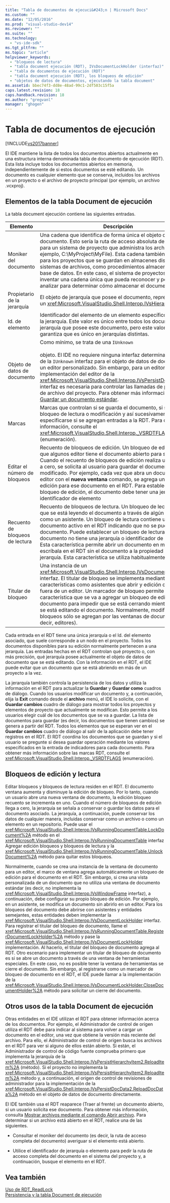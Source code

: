 ```yaml
---
title: "Tabla de documentos de ejecuci&#243;n | Microsoft Docs"
ms.custom: ""
ms.date: "12/05/2016"
ms.prod: "visual-studio-dev14"
ms.reviewer: ""
ms.suite: ""
ms.technology: 
  - "vs-ide-sdk"
ms.tgt_pltfrm: ""
ms.topic: "article"
helpviewer_keywords: 
  - "bloqueos de lectura"
  - "tabla document ejecución (RDT), IVsDocumentLockHolder (interfaz)"
  - "tabla de documentos de ejecución (RDT)"
  - "tabla document ejecución (RDT), los bloqueos de edición"
  - "objetos de datos de documentos, ejecutando la tabla document"
ms.assetid: bbec74f3-dd8e-48ad-99c1-2df503c15f5a
caps.latest.revision: 18
caps.handback.revision: 18
ms.author: "gregvanl"
manager: "ghogen"
---
```

# Tabla de documentos de ejecuci&#243;n
[!INCLUDE[vs2017banner](../../code-quality/includes/vs2017banner.md)]

El IDE mantiene la lista de todos los documentos abiertos actualmente en una estructura interna denominada tabla de documento de ejecución \(RDT\). Esta lista incluye todos los documentos abiertos en memoria, independientemente de si estos documentos se esté editando. Un documento es cualquier elemento que se conserva, incluidos los archivos en un proyecto o el archivo de proyecto principal \(por ejemplo, un archivo .vcxproj\).  
  
## Elementos de la tabla Document de ejecución  
 La tabla document ejecución contiene las siguientes entradas.  
  
|Elemento|Descripción|  
|--------------|-----------------|  
|Moniker del documento|Una cadena que identifica de forma única el objeto de datos del documento. Esto sería la ruta de acceso absoluta del archivo para un sistema de proyecto que administra los archivos \(por ejemplo, C:\\MyProject\\MyFile\). Esta cadena también se utiliza para los proyectos que se guardan en almacenes distintos sistemas de archivos, como procedimientos almacenados en una base de datos. En este caso, el sistema de proyectos puede inventar una cadena única que pueda reconocer y posiblemente analizar para determinar cómo almacenar el documento.|  
|Propietario de la jerarquía|El objeto de jerarquía que posee el documento, representado por un <xref:Microsoft.VisualStudio.Shell.Interop.IVsHierarchy> interfaz.|  
|Id. de elemento|Identificador del elemento de un elemento específico dentro de la jerarquía. Este valor es único entre todos los documentos de la jerarquía que posee este documento, pero este valor no se garantiza que es único en jerarquías distintas.|  
|Objeto de datos de documento|Como mínimo, se trata de una `IUnknown`<br /><br /> objeto. El IDE no requiere ninguna interfaz determinada más allá de la `IUnknown` interfaz para el objeto de datos de documentos de un editor personalizado. Sin embargo, para un editor estándar, implementación del editor de la <xref:Microsoft.VisualStudio.Shell.Interop.IVsPersistDocData2> interfaz es necesaria para controlar las llamadas de persistencia de archivo del proyecto. Para obtener más información, consulta [Guardar un documento estándar](../../extensibility/internals/saving-a-standard-document.md).|  
|Marcas|Marcas que controlan si se guarda el documento, si se aplica un bloqueo de lectura o modificación y así sucesivamente, pueden especificarse si se agregan entradas a la RDT. Para obtener más información, consulte el <xref:Microsoft.VisualStudio.Shell.Interop._VSRDTFLAGS> \(enumeración\).|  
|Editar el número de bloqueos|Recuento de bloqueos de edición. Un bloqueo de edición indica que algunos editor tiene el documento abierto para su edición. Cuando el recuento de bloqueos de edición realiza una transición a cero, se solicita al usuario para guardar el documento, si se ha modificado. Por ejemplo, cada vez que abra un documento en un editor con el **nueva ventana** comando, se agrega un bloqueo de edición para ese documento en el RDT. Para establecer un bloqueo de edición, el documento debe tener una jerarquía o identificador de elemento|  
|Recuento de bloqueos de lectura|Recuento de bloqueos de lectura. Un bloqueo de lectura indica que se está leyendo el documento a través de algún mecanismo como un asistente. Un bloqueo de lectura contiene un documento activo en el RDT indicando que no se puede editar el documento. Puede establecer un bloqueo de lectura incluso si el documento no tiene una jerarquía o identificador de elemento Esta característica permite abrir un documento en memoria y escríbala en el RDT sin el documento a la propiedad de cualquier jerarquía. Esta característica se utiliza habitualmente.|  
|Titular de bloqueo|Una instancia de un <xref:Microsoft.VisualStudio.Shell.Interop.IVsDocumentLockHolder> interfaz. El titular de bloqueo se implementa mediante características como asistentes que abrir y edición documentos fuera de un editor. Un marcador de bloqueo permite que la característica que se va a agregar un bloqueo de edición al documento para impedir que se está cerrando mientras todavía se está editando el documento. Normalmente, modificar los bloqueos sólo se agregan por las ventanas de documento \(es decir, editores\).|  
  
 Cada entrada en el RDT tiene una única jerarquía o el Id. del elemento asociado, que suele corresponde a un nodo en el proyecto. Todos los documentos disponibles para su edición normalmente pertenecen a una jerarquía. Las entradas hechas en el RDT controlan qué proyecto o, con más precisión, qué jerarquía posee actualmente el objeto de datos de documento que se está editando. Con la información en el RDT, el IDE puede evitar que un documento que se está abriendo en más de un proyecto a la vez.  
  
 La jerarquía también controla la persistencia de los datos y utiliza la información en el RDT para actualizar la **Guardar** y **Guardar como** cuadros de diálogo. Cuando los usuarios modificar un documento y, a continuación, elija la **Exit** comando desde el **archivo** menú, el IDE lo solicite, con el **Guardar cambios** cuadro de diálogo para mostrar todos los proyectos y elementos de proyecto que actualmente se modifican. Esto permite a los usuarios elegir cuál de los documentos que se va a guardar. La lista de documentos para guardar \(es decir, los documentos que tienen cambios\) se genera a partir del RDT. Todos los elementos que se esperan ver en el **Guardar cambios** cuadro de diálogo al salir de la aplicación debe tener registros en el RDT. El RDT coordina los documentos que se guardan y si el usuario se pregunte si desea guardar operación mediante los valores especificados en la entrada de indicadores para cada documento. Para obtener más información sobre las marcas RDT, consulte el <xref:Microsoft.VisualStudio.Shell.Interop._VSRDTFLAGS> \(enumeración\).  
  
## Bloqueos de edición y lectura  
 Editar bloqueos y bloqueos de lectura residen en el RDT. El documento ventana aumenta y disminuye la edición de bloqueo. Por lo tanto, cuando un usuario abre una nueva ventana de documento, la edición bloqueo recuento se incrementa en uno. Cuando el número de bloqueos de edición llega a cero, la jerarquía se señala a conservar o guardar los datos para el documento asociado. La jerarquía, a continuación, puede conservar los datos de cualquier manera, incluidas conservar como un archivo o como un elemento en un repositorio. Puede usar el <xref:Microsoft.VisualStudio.Shell.Interop.IVsRunningDocumentTable.LockDocument%2A> método en el <xref:Microsoft.VisualStudio.Shell.Interop.IVsRunningDocumentTable> interfaz Agregar edición bloqueos y bloqueos de lectura y la <xref:Microsoft.VisualStudio.Shell.Interop.IVsRunningDocumentTable.UnlockDocument%2A> método para quitar estos bloqueos.  
  
 Normalmente, cuando se crea una instancia de la ventana de documento para un editor, el marco de ventana agrega automáticamente un bloqueo de edición para el documento en el RDT. Sin embargo, si crea una vista personalizada de un documento que no utiliza una ventana de documento estándar \(es decir, no implementa la <xref:Microsoft.VisualStudio.Shell.Interop.IVsWindowFrame> interfaz\), a continuación, debe configurar su propio bloqueo de edición. Por ejemplo, en un asistente, se modifica un documento sin abrirlo en un editor. Para los bloqueos del documento debe abrirse con asistentes y entidades semejantes, estas entidades deben implementar la <xref:Microsoft.VisualStudio.Shell.Interop.IVsDocumentLockHolder> interfaz. Para registrar el titular del bloqueo de documento, llame el <xref:Microsoft.VisualStudio.Shell.Interop.IVsRunningDocumentTable.RegisterDocumentLockHolder%2A> método y pase la <xref:Microsoft.VisualStudio.Shell.Interop.IVsDocumentLockHolder> implementación. Al hacerlo, el titular del bloqueo de documento agrega al RDT. Otro escenario para implementar un titular de bloqueo de documento es si se abre un documento a través de una ventana de herramientas especiales. En este caso, no es posible tener la ventana de herramientas se cierre el documento. Sin embargo, al registrarse como un marcador de bloqueo de documento en el RDT, el IDE puede llamar a la implementación de la <xref:Microsoft.VisualStudio.Shell.Interop.IVsDocumentLockHolder.CloseDocumentHolder%2A> método para solicitar un cierre del documento.  
  
## Otros usos de la tabla Document de ejecución  
 Otras entidades en el IDE utilizan el RDT para obtener información acerca de los documentos. Por ejemplo, el Administrador de control de origen utiliza el RDT debe para indicar al sistema para volver a cargar un documento en el editor, una vez que obtiene la versión más reciente del archivo. Para ello, el Administrador de control de origen busca los archivos en el RDT para ver si alguno de ellos están abierto. Si están, el Administrador de control de código fuente comprueba primero que implementa la jerarquía de la <xref:Microsoft.VisualStudio.Shell.Interop.IVsPersistHierarchyItem2.ReloadItem%2A> \(método\). Si el proyecto no implementa la <xref:Microsoft.VisualStudio.Shell.Interop.IVsPersistHierarchyItem2.ReloadItem%2A> método y, a continuación, el origen de control de revisiones de administrador para la implementación de la <xref:Microsoft.VisualStudio.Shell.Interop.IVsPersistDocData2.ReloadDocData%2A> método en el objeto de datos de documento directamente.  
  
 El IDE también usa el RDT reaparece \(Traer al frente\) un documento abierto, si un usuario solicita ese documento. Para obtener más información, consulta [Mostrar archivos mediante el comando Abrir archivo](../../extensibility/internals/displaying-files-by-using-the-open-file-command.md). Para determinar si un archivo está abierto en el RDT, realice una de las siguientes.  
  
-   Consultar el moniker del documento \(es decir, la ruta de acceso completa del documento\) averiguar si el elemento está abierto.  
  
-   Utilice el identificador de jerarquía o elemento para pedir la ruta de acceso completa del documento en el sistema del proyecto y, a continuación, busque el elemento en el RDT.  
  
## Vea también  
 [Uso de RDT\_ReadLock](../../extensibility/internals/rdt-readlock-usage.md)   
 [Persistencia y la tabla Document de ejecución](../../extensibility/internals/persistence-and-the-running-document-table.md)